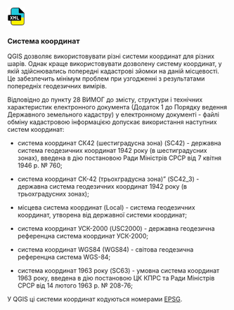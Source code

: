 
[![index.md](images/icon.png)](./)


### Система координат  

QGIS дозволяє використовувати різні системи координат для різних шарів. Однак краще використовувати дозволену систему   координат, у якій здійснювались попередні кадастрові зйомки на даній місцевості. Це забезпечить мінімум проблем при узгодженні з результатами попередніх геодезичних вимірів.

Відповідно до пункту 28 ВИМОГ
до змісту, структури і технічних характеристик електронного документа (Додаток 1 до Порядку ведення Державного земельного кадастру) у електронному документі - файлі обміну кадастровою інформацією допускає використання наступних систем координат:


- система координат СК42 (шестиградусна зона) (SC42) - державна система геодезичних координат 1942 року (в шестиградусних зонах), введена в дію постановою Ради Міністрів СРСР від 7 квітня 1946 р. № 760;

- система координат СК-42 (трьохградусна зона)” (SC42_3) - державна система геодезичних координат 1942 року (в трьохградусних зонах);

- місцева система координат (Local) - система геодезичних координат, утворена від державної системи координат;

- система координат УСК-2000 (USC2000) - державна геодезична референцна система координат УСК-2000;

- система координат WGS84 (WGS84) - світова геодезична референцна система WGS-84;

- система координат 1963 року (SC63) - умовна система координат 1963 року, введена в дію постановою ЦК КПРС та Ради Міністрів СРСР від 14 лютого 1963 р. № 208-76;

У QGIS ці системи координат кодуються номерами [EPSG](https://epsg.io/?q=Ukraine).